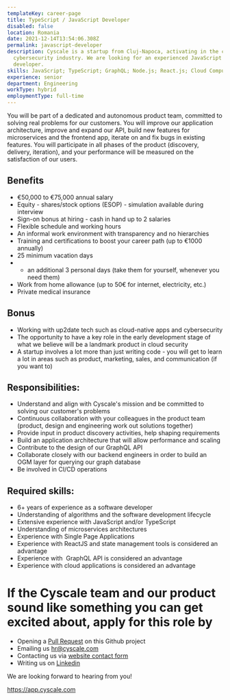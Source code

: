 ```yaml
---
templateKey: career-page
title: TypeScript / JavaScript Developer
disabled: false
location: Romania
date: 2021-12-14T13:54:06.308Z
permalink: javascript-developer
description: Cyscale is a startup from Cluj-Napoca, activating in the cloud
  cybersecurity industry. We are looking for an experienced JavaScript
  developer.
skills: JavaScript; TypeScript; GraphQL; Node.js; React.js; Cloud Computing.
experience: senior
department: Engineering
workType: hybrid
employmentType: full-time
---
```

You will be part of a dedicated and autonomous product team, committed to solving real problems for our customers. You will improve our application architecture, improve and expand our API, build new features for microservices and the frontend app, iterate on and fix bugs in existing features. You will participate in all phases of the product (discovery, delivery, iteration), and your performance will be measured on the satisfaction of our users.  

## **Benefits**

* €50,000 to €75,000 annual salary
* Equity - shares/stock options (ESOP) - simulation available during interview
* Sign-on bonus at hiring - cash in hand up to 2 salaries
* Flexible schedule and working hours
* An informal work environment with transparency and no hierarchies
* Training and certifications to boost your career path (up to €1000 annually)
* 25 minimum vacation days
* + an additional 3 personal days (take them for yourself, whenever you need them)
* Work from home allowance (up to 50€ for internet, electricity, etc.)
* Private medical insurance

## Bonus

* Working with up2date tech such as cloud-native apps and cybersecurity
* The opportunity to have a key role in the early development stage of what we believe will be a landmark product in cloud security
* A startup involves a lot more than just writing code - you will get to learn a lot in areas such as product, marketing, sales, and communication (if you want to)

## **Responsibilities:** 

* Understand and align with Cyscale's mission and be committed to solving our customer's problems  
* Continuous collaboration with your colleagues in the product team (product, design and engineering work out solutions together)  
* Provide input in product discovery activities, help shaping requirements 
* Build an application architecture that will allow performance and scaling 
* Contribute to the design of our GraphQL API 
* Collaborate closely with our backend engineers in order to build an OGM layer for querying our graph database 
* Be involved in CI/CD operations  

## **Required skills:** 

* 6+ years of experience as a software developer  
* Understanding of algorithms and the software development lifecycle 
* Extensive experience with JavaScript and/or TypeScript 
* Understanding of microservices architectures 
* Experience with Single Page Applications  
* Experience with ReactJS and state management tools is considered an advantage 
* Experience with  GraphQL API is considered an advantage  
* Experience with cloud applications is considered an advantage 

# If the Cyscale team and our product sound like something you can get excited about, apply for this role by

* Opening a [Pull Request](https://github.com/cyscale/careers/pulls) on this Github project
* Emailing us [hr@cyscale.com](mailto:hr@cyscale.com)
* Contacting us via [website contact form](https://cyscale.com/contact)
* Writing us on [Linkedin](https://www.linkedin.com/company/cyscale)

We are looking forward to hearing from you!

https://app.cyscale.com